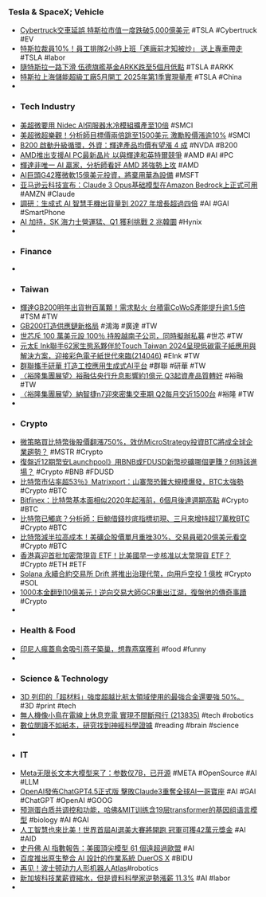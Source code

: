 ### Tesla & SpaceX; Vehicle
- [Cybertruck交車延誤 特斯拉市值一度跌破5,000億美元](https://udn.com/news/story/6811/7903818) #TSLA #Cybertruck #EV
- [特斯拉裁員10%！員工排隊2小時上班「進廠前才知被炒」 送上專車帶走](https://tw.news.yahoo.com/特斯拉裁員10-員工排隊2小時上班-進廠前才知被炒-送上專車帶走-082019204.html) #TSLA #labor
- [隨特斯拉一路下滑 伍德旗艦基金ARKK跌至5個月低點](https://news.cnyes.com/news/id/5527735) #TSLA #ARKK
- [特斯拉上海儲能超級工廠5月開工 2025年第1季實現量產](https://udn.com/news/story/7333/7905132) #TSLA #China
-
- ### Tech Industry
- [美超微要用 Nidec AI伺服器水冷模組擴產至10倍](https://www.moneydj.com/kmdj/news/newsviewer.aspx?a=a95d4550-fa84-4a27-a9d5-d4450d768d9e) #SMCI
- [美超微超樂觀！分析師目標價兩倍跳至1500美元 激勵股價漲逾10%](https://news.cnyes.com/news/id/5527104) #SMCI
- [B200 啟動升級循環，外資：輝達產品均價有望漲 4 成](https://technews.tw/2024/04/17/nvidia-stock-gains/) #NVDA #B200
- [AMD推出支援AI PC最新晶片 以與輝達和英特爾競爭](https://news.cnyes.com/news/id/5526899) #AMD #AI #PC
- [輝達非唯一 AI 贏家，分析師看好 AMD 將強勢上攻](https://finance.technews.tw/2024/04/17/amds-stock-can-surge-40-percent/) #AMD
- [AI巨頭G42獲微軟15億美元投資，將棄用華為設備](https://cn.nytimes.com/technology/20240417/microsoft-g42-uae-ai/zh-hant/) #MSFT
- [亚马逊云科技宣布：Claude 3 Opus基础模型在Amazon Bedrock上正式可用](https://www.jiqizhixin.com/articles/2024-04-17-4) #AMZN #Claude
- [調研：生成式 AI 智慧手機出貨量到 2027 年增長超過四倍](https://technews.tw/2024/04/16/smartphone-with-genai-shipment/) #AI #GAI #SmartPhone
- [AI 加持，SK 海力士營運猛、Q1 獲利挑戰 2 兆韓圜](https://technews.tw/2024/04/17/sk-hynix-approaching-2-trillion-won-operating-profit/) #Hynix
-
- ### Finance
-
- ### Taiwan
- [輝達GB200明年出貨拚百萬顆！需求點火 台積電CoWoS產能提升逾1.5倍](https://www.wealth.com.tw/articles/a1eb26eb-d608-413d-a915-57f1ab6cba5f) #TSM #TW
- [GB200打造供應鏈新格局](https://news.cnyes.com/news/id/5521653) #鴻海 #廣達 #TW
- [世芯斥 100 萬美元設 100％ 持股越南子公司，同時擬辦私募](https://technews.tw/2024/04/16/alchip-new-factory-at-vietnam/) #世芯 #TW
- [元太E Ink聯手62家生態系夥伴於Touch Taiwan 2024呈現低碳電子紙應用與解決方案，迎接彩色電子紙世代來臨(214046)](https://www.cool3c.com/article/214046) #EInk #TW
- [群聯攜手研華 打造工控應用生成式AI平台](https://m.moneydj.com/f1a.aspx?a=73a7dab9-f7a3-4eb9-b4b1-30a4195ac012) #群聯 #研華 #TW
- [〈裕隆集團展望〉裕融估央行升息影響約1億元 Q3起資產品質轉好](https://news.cnyes.com/news/id/5527812) #裕融 #TW
- [〈裕隆集團展望〉納智捷n7迎來密集交車期 Q2每月交近1500台](https://news.cnyes.com/news/id/5527707) #裕隆 #TW
-
- ### Crypto
- [微策略買比特幣後股價翻漲750%，效仿MicroStrategy投資BTC將成全球企業趨勢？](https://www.blocktempo.com/microstrategys-bitcoin-investment-has-made-5-8-billion/) #MSTR #Crypto
- [復盤近12期幣安Launchpool》用BNB或FDUSD新幣挖礦哪個更賺？何時該進場？](https://www.blocktempo.com/comparison-of-mining-income-between-bnb-and-fdusd/) #Crypto #BNB #FDUSD
- [比特幣市佔率超53％》Matrixport：山寨幣恐難大規模爆發，BTC太強勢](https://www.blocktempo.com/matrixport-thinks-its-still-early-days-for-a-bull-market/) #Crypto #BTC
- [Bitfinex：比特幣基本面相似2020年起漲前，6個月後達週期高點](https://abmedia.io/bitfinex-alpha-0415) #Crypto #BTC
- [比特幣已觸底？分析師：巨鯨借錢抄底指標初現、三月來增持超17萬枚BTC](https://www.blocktempo.com/whales-buy-bitcoin-on-dips/) #Crypto #BTC
- [比特幣減半拉高成本！美礦企股價單月重挫30%、交易員砸20億美元看空](https://www.blocktempo.com/crypto-mining-stocks-decline-as-the-bitcoin-halving-nears/) #Crypto #BTC
- [香港喜迎首批加密幣現貨 ETF！比美國早一步核准以太幣現貨 ETF？](https://blockcast.it/2024/04/15/hong-kong-sfc-approves-bitcoin-and-ethereum-spot-etfs/) #Crypto #ETH #ETF
- [Solana 永續合約交易所 Drift 將推出治理代幣，向用戶空投 1 億枚](https://blockcast.it/2024/04/17/solana-futures-dex-drift-to-airdrop-100m-tokens-in-weeks/) #Crypto #SOL
- [1000本金翻到10億美元！逆向交易大師GCR重出江湖，復盤他的傳奇事蹟](https://www.blocktempo.com/gcr-the-master-of-reverse-trading-in-the-crypto-world-and-his-legendary-journey/) #Crypto
-
- ### Health & Food
- [印尼人瘋蓋鳥舍吸引燕子築巢，想靠燕窩獲利](https://technews.tw/2024/04/14/5-star-bird-houses-for-picky-but-precious-guests/) #food #funny
-
- ### Science & Technology
- [3D 列印的「超材料」強度超越比航太領域使用的最強合金還要強 50%。](https://www.techbang.com/posts/114644-3d-printed-metamaterials) #3D #print #tech
- [無人機像小鳥在電線上休息充電 實現不間斷飛行 (213835)](https://www.cool3c.com/article/213835) #tech #robotics
- [數位閱讀不如紙本，研究找到神經科學證據](https://ccc.technews.tw/2024/04/16/the-benefit-of-printed-reading/) #reading #brain #science
-
- ### IT
- [Meta无限长文本大模型来了：参数仅7B，已开源](https://www.jiqizhixin.com/articles/2024-04-17-8) #META #OpenSource #AI #LLM
- [OpenAI發佈ChatGPT4.5正式版 擊敗Claude3重奪全球AI一哥寶座](https://news.cnyes.com/news/id/5527161) #AI #GAI #ChatGPT #OpenAI #GOOG
- [预测蛋白质共调控和功能，哈佛&MIT训练含19层transformer的基因组语言模型](https://www.jiqizhixin.com/articles/2024-04-17-2) #biology #AI #GAI
- [人工智慧也來比美！世界首屆AI選美大賽將開跑 冠軍可獲42萬元獎金](https://tw.news.yahoo.com/人工智慧也來比美-世界首屆ai選美大賽將開跑-冠軍可獲42萬元獎金-102019632.html) #AI #AID
- [史丹佛 AI 指數報告：美國頂尖模型 61 個遠超過歐盟](https://technews.tw/2024/04/17/stanford-ai-index-report/) #AI
- [百度推出原生整合 AI 設計的作業系統 DuerOS X](https://www.cool3c.com/article/214058) #BIDU
- [再见！波士顿动力人形机器人Atlas​](https://www.jiqizhixin.com/articles/2024-04-17-7) #robotics
- [新加坡科技業薪資縮水，但是資料科學家逆勢漲薪 11.3%](https://technews.tw/2024/04/17/singapore-tech-salaries-mostly-fell-in-2023-but-these-jobs-saw-wages-jump/) #AI #labor
-